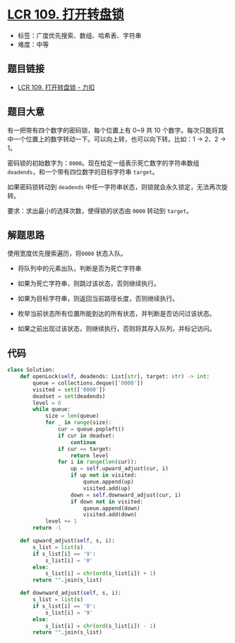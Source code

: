 # [LCR 109. 打开转盘锁](https://leetcode.cn/problems/zlDJc7/)

- 标签：广度优先搜索、数组、哈希表、字符串
- 难度：中等

## 题目链接

- [LCR 109. 打开转盘锁 - 力扣](https://leetcode.cn/problems/zlDJc7/)

## 题目大意

有一把带有四个数字的密码锁，每个位置上有 0~9 共 10 个数字。每次只能将其中一个位置上的数字转动一下。可以向上转，也可以向下转。比如：1 -> 2、2 -> 1。

密码锁的初始数字为：`0000`。现在给定一组表示死亡数字的字符串数组 `deadends`，和一个带有四位数字的目标字符串 `target`。

如果密码锁转动到 `deadends` 中任一字符串状态，则锁就会永久锁定，无法再次旋转。

要求：求出最小的选择次数，使得锁的状态由 `0000` 转动到 `target`。

## 解题思路

使用宽度优先搜索遍历，将`0000` 状态入队。

- 将队列中的元素出队，判断是否为死亡字符串
- 如果为死亡字符串，则跳过该状态，否则继续执行。

- 如果为目标字符串，则返回当前路径长度，否则继续执行。
- 枚举当前状态所有位置所能到达的所有状态，并判断是否访问过该状态。

- 如果之前出现过该状态，则继续执行，否则将其存入队列，并标记访问。

## 代码

```python
class Solution:
    def openLock(self, deadends: List[str], target: str) -> int:
        queue = collections.deque(['0000'])
        visited = set(['0000'])
        deadset = set(deadends)
        level = 0
        while queue:
            size = len(queue)
            for _ in range(size):
                cur = queue.popleft()
                if cur in deadset:
                    continue
                if cur == target:
                    return level
                for i in range(len(cur)):
                    up = self.upward_adjust(cur, i)
                    if up not in visited:
                        queue.append(up)
                        visited.add(up)
                    down = self.downward_adjust(cur, i)
                    if down not in visited:
                        queue.append(down)
                        visited.add(down)
            level += 1
        return -1

    def upward_adjust(self, s, i):
        s_list = list(s)
        if s_list[i] == '9':
            s_list[i] = '0'
        else:
            s_list[i] = chr(ord(s_list[i]) + 1)
        return "".join(s_list)

    def downward_adjust(self, s, i):
        s_list = list(s)
        if s_list[i] == '0':
            s_list[i] = '9'
        else:
            s_list[i] = chr(ord(s_list[i]) - 1)
        return "".join(s_list)
```

